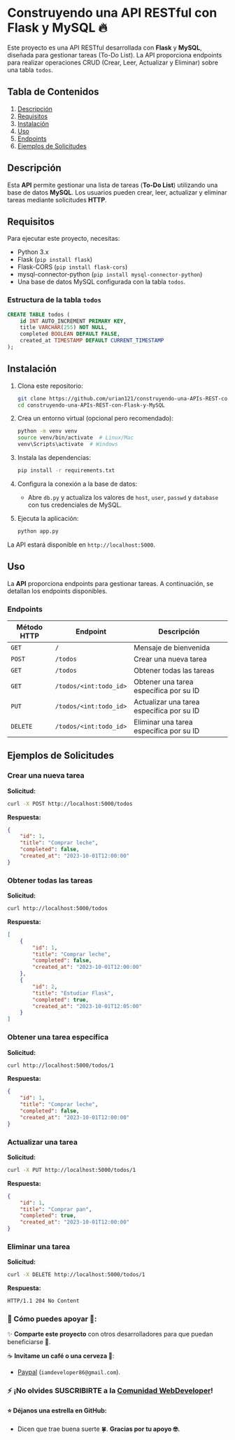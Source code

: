 # Construyendo una API RESTful con Flask y MySQL 🔥

Este proyecto es una API RESTful desarrollada con **Flask** y **MySQL**, diseñada para gestionar tareas (To-Do List). La API proporciona endpoints para realizar operaciones CRUD (Crear, Leer, Actualizar y Eliminar) sobre una tabla `todos`.

## Tabla de Contenidos

1. [Descripción](#descripción)
2. [Requisitos](#requisitos)
3. [Instalación](#instalación)
4. [Uso](#uso)
5. [Endpoints](#endpoints)
6. [Ejemplos de Solicitudes](#ejemplos-de-solicitudes)

## Descripción

Esta **API** permite gestionar una lista de tareas (**To-Do List**) utilizando una base de datos **MySQL**. Los usuarios pueden crear, leer, actualizar y eliminar tareas mediante solicitudes **HTTP**.

## Requisitos

Para ejecutar este proyecto, necesitas:

- Python 3.x
- Flask (`pip install flask`)
- Flask-CORS (`pip install flask-cors`)
- mysql-connector-python (`pip install mysql-connector-python`)
- Una base de datos MySQL configurada con la tabla `todos`.

### Estructura de la tabla `todos`

```sql
CREATE TABLE todos (
    id INT AUTO_INCREMENT PRIMARY KEY,
    title VARCHAR(255) NOT NULL,
    completed BOOLEAN DEFAULT FALSE,
    created_at TIMESTAMP DEFAULT CURRENT_TIMESTAMP
);
```

## Instalación

1. Clona este repositorio:
    
    ```bash
    git clone https://github.com/urian121/construyendo-una-APIs-REST-con-Flask-y-MySQL
    cd construyendo-una-APIs-REST-con-Flask-y-MySQL
    ```

2. Crea un entorno virtual (opcional pero recomendado):
    
    ```bash
    python -m venv venv
    source venv/bin/activate  # Linux/Mac
    venv\Scripts\activate  # Windows
    ```
    
3. Instala las dependencias:
    
    ```bash
    pip install -r requirements.txt
    ```
    
4. Configura la conexión a la base de datos:
    
    - Abre `db.py` y actualiza los valores de `host`, `user`, `passwd` y `database` con tus credenciales de MySQL.

5. Ejecuta la aplicación:
    
    ```bash
    python app.py
    ```
    
La API estará disponible en `http://localhost:5000`.


## Uso

La **API** proporciona endpoints para gestionar tareas. A continuación, se detallan los endpoints disponibles.


### Endpoints

| Método HTTP | Endpoint | Descripción |
|------------|---------|-------------|
| `GET`  | `/` | Mensaje de bienvenida |
| `POST` | `/todos` | Crear una nueva tarea |
| `GET`  | `/todos` | Obtener todas las tareas |
| `GET`  | `/todos/<int:todo_id>` | Obtener una tarea específica por su ID |
| `PUT`  | `/todos/<int:todo_id>` | Actualizar una tarea específica por su ID |
| `DELETE` | `/todos/<int:todo_id>` | Eliminar una tarea específica por su ID |


## Ejemplos de Solicitudes

### Crear una nueva tarea

**Solicitud:**
```bash
curl -X POST http://localhost:5000/todos
```

**Respuesta:**
```json
{
    "id": 1,
    "title": "Comprar leche",
    "completed": false,
    "created_at": "2023-10-01T12:00:00"
}
```

### Obtener todas las tareas
**Solicitud:**

```bash
curl http://localhost:5000/todos
```

**Respuesta:**
```json
[
    {
        "id": 1,
        "title": "Comprar leche",
        "completed": false,
        "created_at": "2023-10-01T12:00:00"
    },
    {
        "id": 2,
        "title": "Estudiar Flask",
        "completed": true,
        "created_at": "2023-10-01T12:05:00"
    }
]
```

### Obtener una tarea específica
**Solicitud:**
```bash
curl http://localhost:5000/todos/1
```

**Respuesta:**
```json
{
    "id": 1,
    "title": "Comprar leche",
    "completed": false,
    "created_at": "2023-10-01T12:00:00"
}
```

### Actualizar una tarea
**Solicitud:**
```bash
curl -X PUT http://localhost:5000/todos/1
```

**Respuesta:**
```json
{
    "id": 1,
    "title": "Comprar pan",
    "completed": true,
    "created_at": "2023-10-01T12:00:00"
}
```

### Eliminar una tarea
**Solicitud:**

```bash
curl -X DELETE http://localhost:5000/todos/1
```

**Respuesta:**
```bash
HTTP/1.1 204 No Content
```

### 🙌 Cómo puedes apoyar 📢:

✨ **Comparte este proyecto** con otros desarrolladores para que puedan beneficiarse 📢.

☕ **Invítame un café o una cerveza 🍺**:
   - [Paypal](https://www.paypal.me/iamdeveloper86) (`iamdeveloper86@gmail.com`).

### ⚡ ¡No olvides SUSCRIBIRTE a la [Comunidad WebDeveloper](https://www.youtube.com/WebDeveloperUrianViera?sub_confirmation=1)!


#### ⭐ **Déjanos una estrella en GitHub**:
   - Dicen que trae buena suerte 🍀.
**Gracias por tu apoyo 🤓.**